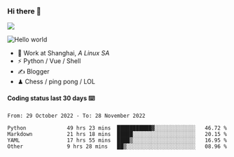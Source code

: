 ### Hi there 👋
![](https://komarev.com/ghpvc/?username=Xuhandsome)


<img src="https://github-readme-stats.vercel.app/api?username=XuHandsome&show_icons=true&theme=merko" alt="Hello world">

<br/>

- 🍻  Work at Shanghai, _A Linux SA_
- ⚡  Python / Vue / Shell
- ✍️  Blogger
- ♟  Chess / ping pong / LOL

#### Coding status last 30 days ⌨️

<!--START_SECTION:waka-->

```text
From: 29 October 2022 - To: 28 November 2022

Python             49 hrs 23 mins  ███████████▓░░░░░░░░░░░░░   46.72 %
Markdown           21 hrs 18 mins  █████░░░░░░░░░░░░░░░░░░░░   20.15 %
YAML               17 hrs 55 mins  ████▒░░░░░░░░░░░░░░░░░░░░   16.95 %
Other              9 hrs 28 mins   ██▒░░░░░░░░░░░░░░░░░░░░░░   08.96 %
```

<!--END_SECTION:waka-->
